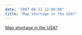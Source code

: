 ```yaml
---
date: "2007-08-31 12:00:00"
title: "Map shortage in the USA?"
---
```


[Map shortage in the USA?](/lemire/blog/2007/08-31-map-shortage-in-the-usa)

